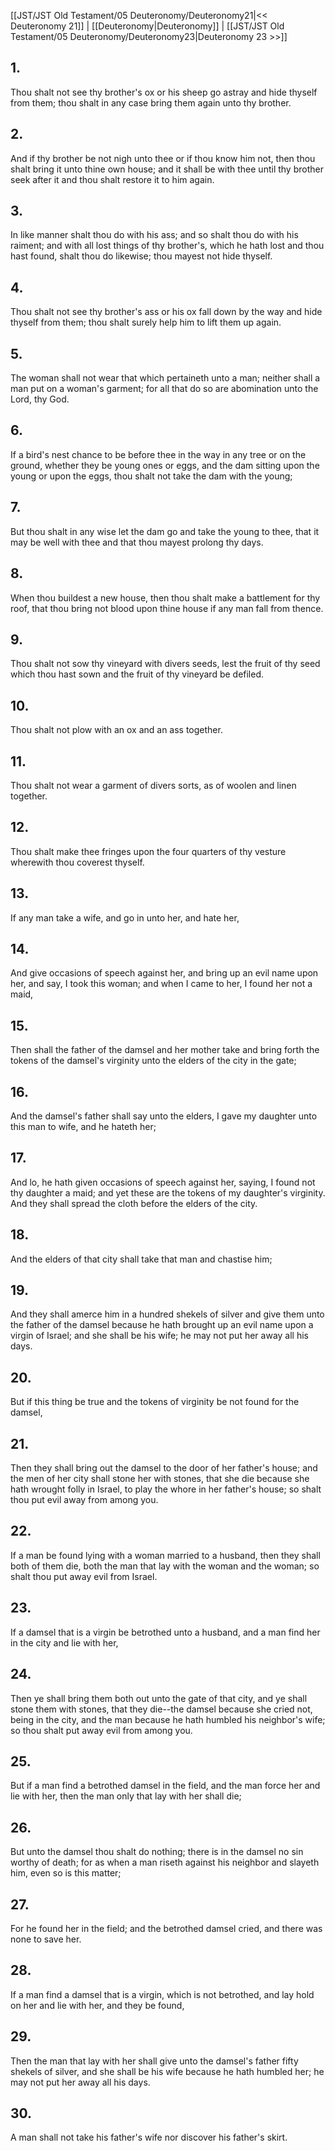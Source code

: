 [[JST/JST Old Testament/05 Deuteronomy/Deuteronomy21|<< Deuteronomy 21]] | [[Deuteronomy|Deuteronomy]] | [[JST/JST Old Testament/05 Deuteronomy/Deuteronomy23|Deuteronomy 23 >>]]
## 1.
Thou shalt not see thy brother\'s ox or his sheep go astray and hide thyself from them; thou shalt in any case bring them again unto thy brother.
## 2.
And if thy brother be not nigh unto thee or if thou know him not, then thou shalt bring it unto thine own house; and it shall be with thee until thy brother seek after it and thou shalt restore it to him again.
## 3.
In like manner shalt thou do with his ass; and so shalt thou do with his raiment; and with all lost things of thy brother\'s, which he hath lost and thou hast found, shalt thou do likewise; thou mayest not hide thyself.
## 4.
Thou shalt not see thy brother\'s ass or his ox fall down by the way and hide thyself from them; thou shalt surely help him to lift them up again.
## 5.
The woman shall not wear that which pertaineth unto a man; neither shall a man put on a woman\'s garment; for all that do so are abomination unto the Lord, thy God.
## 6.
If a bird\'s nest chance to be before thee in the way in any tree or on the ground, whether they be young ones or eggs, and the dam sitting upon the young or upon the eggs, thou shalt not take the dam with the young;
## 7.
But thou shalt in any wise let the dam go and take the young to thee, that it may be well with thee and that thou mayest prolong thy days.
## 8.
When thou buildest a new house, then thou shalt make a battlement for thy roof, that thou bring not blood upon thine house if any man fall from thence.
## 9.
Thou shalt not sow thy vineyard with divers seeds, lest the fruit of thy seed which thou hast sown and the fruit of thy vineyard be defiled.
## 10.
Thou shalt not plow with an ox and an ass together.
## 11.
Thou shalt not wear a garment of divers sorts, as of woolen and linen together.
## 12.
Thou shalt make thee fringes upon the four quarters of thy vesture wherewith thou coverest thyself.
## 13.
If any man take a wife, and go in unto her, and hate her,
## 14.
And give occasions of speech against her, and bring up an evil name upon her, and say, I took this woman; and when I came to her, I found her not a maid,
## 15.
Then shall the father of the damsel and her mother take and bring forth the tokens of the damsel\'s virginity unto the elders of the city in the gate;
## 16.
And the damsel\'s father shall say unto the elders, I gave my daughter unto this man to wife, and he hateth her;
## 17.
And lo, he hath given occasions of speech against her, saying, I found not thy daughter a maid; and yet these are the tokens of my daughter\'s virginity. And they shall spread the cloth before the elders of the city.
## 18.
And the elders of that city shall take that man and chastise him;
## 19.
And they shall amerce him in a hundred shekels of silver and give them unto the father of the damsel because he hath brought up an evil name upon a virgin of Israel; and she shall be his wife; he may not put her away all his days.
## 20.
But if this thing be true and the tokens of virginity be not found for the damsel,
## 21.
Then they shall bring out the damsel to the door of her father\'s house; and the men of her city shall stone her with stones, that she die because she hath wrought folly in Israel, to play the whore in her father\'s house; so shalt thou put evil away from among you.
## 22.
If a man be found lying with a woman married to a husband, then they shall both of them die, both the man that lay with the woman and the woman; so shalt thou put away evil from Israel.
## 23.
If a damsel that is a virgin be betrothed unto a husband, and a man find her in the city and lie with her,
## 24.
Then ye shall bring them both out unto the gate of that city, and ye shall stone them with stones, that they die\--the damsel because she cried not, being in the city, and the man because he hath humbled his neighbor\'s wife; so thou shalt put away evil from among you.
## 25.
But if a man find a betrothed damsel in the field, and the man force her and lie with her, then the man only that lay with her shall die;
## 26.
But unto the damsel thou shalt do nothing; there is in the damsel no sin worthy of death; for as when a man riseth against his neighbor and slayeth him, even so is this matter;
## 27.
For he found her in the field; and the betrothed damsel cried, and there was none to save her.
## 28.
If a man find a damsel that is a virgin, which is not betrothed, and lay hold on her and lie with her, and they be found,
## 29.
Then the man that lay with her shall give unto the damsel\'s father fifty shekels of silver, and she shall be his wife because he hath humbled her; he may not put her away all his days.
## 30.
A man shall not take his father\'s wife nor discover his father\'s skirt.


